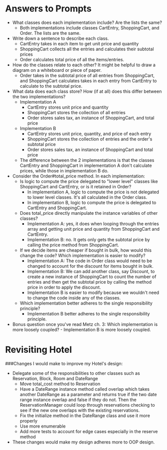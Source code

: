 # Answers to Prompts
- What classes does each implementation include? Are the lists the same?
    - Both implementations include classes CartEntry, ShoppingCart, and Order. The lists are the same.
- Write down a sentence to describe each class.
    - CartEntry takes in each item to get unit price and quantity
    - ShoppingCart collects all the entries and calculates their subtotal prices
    - Order calculates total price of all the items/entries.
- How do the classes relate to each other? It might be helpful to draw a diagram on a whiteboard or piece of paper.
    - Order takes in the subtotal price of all entries from ShoppingCart, and ShoppingCart calculates takes in each entry from CartEntry to calculate to the subtotal price.
- What data does each class store? How (if at all) does this differ between the two implementations?
    - Implementation A
        - CartEntry stores unit price and quantity
        - ShoppingCart stores the collection of all entries
        - Order stores sales tax, an instance of ShoppingCart, and total price
    - Implementation B
        - CartEntry stores unit price, quantity, and price of each entry
        - ShoppingCart stores the collection of entries and the order's subtotal price
        - Order stores sales tax, an instance of ShoppingCart and total price
    - The difference between the 2 implementations is that the classes CartEntry and ShoppingCart in implementation A don't calculate prices, while those in implementation B do.
- Consider the Order#total_price method. In each implementation:
    -   Is logic to compute the price delegated to "lower level" classes like ShoppingCart and CartEntry, or is it retained in Order?
        - In implementation A, logic to compute the price is not delegated to lower level classes. It's all calculated in the Order class.
        - In implementation B, logic to compute the price is delegated to CartEntry and ShoppingCart.
    -   Does total_price directly manipulate the instance variables of other classes?
        -   Implementation A: yes, it does when looping through the entries array and getting unit price and quantity from ShoppingCart and CartEntry.
        -   Implementation B: no. It gets only gets the subtotal price by calling the price method from ShoppingCart.
    - If we decide items are cheaper if bought in bulk, how would this change the code? Which implementation is easier to modify?
        -  Implementation A: The code in Order class would need to be changed to account for the discount for items bought in bulk.
        - Implementation B: We can add another class, say Discount, to create a new instance of ShoppingCart to count the number of entries and then get the subtotal price by calling the method price in order to apply the discount.
        - Implementation B is easier to modify because we wouldn't need to change the code inside any of the classes.
    - Which implementation better adheres to the single responsibility principle?
        - Implementation B better adheres to the single responsibility principle.
- Bonus question once you've read Metz ch. 3: Which implementation is more loosely coupled?
        - Implementation B is more loosely coupled.
# Revisiting Hotel
###Changes I would make to improve my Hotel's design:
- Delegate some of the responsibilities to other classes such as Reservation, Block, Room and DateRange
    - Move total_cost method to Reservation
    - Have a DateRange instance method called overlap which takes another DateRange as a parameter and returns true if the two date range instance overlap and false if they do not. Then the ReservationManager could loop through reservations checking to see if the new one overlaps with the existing reservations.
    - Fix the initialize method in the DateRange class and use it more properly
    - Use more enumerable
    - Add more tests to account for edge cases especially in the reserve method
- These changes would make my design adheres more to OOP design.

